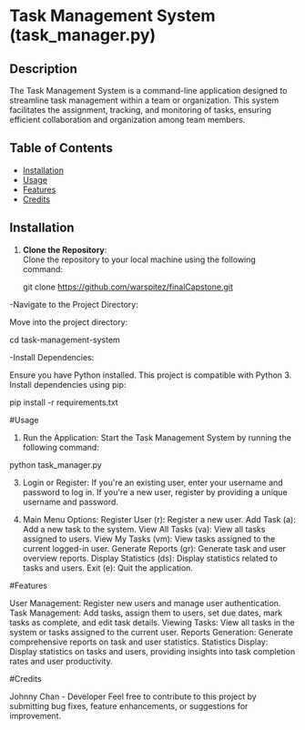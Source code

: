 # Task Management System (task_manager.py)

## Description
The Task Management System is a command-line application designed to streamline task management within a team or organization. This system facilitates the assignment, tracking, and monitoring of tasks, ensuring efficient collaboration and organization among team members.

## Table of Contents
- [Installation](#installation)
- [Usage](#usage)
- [Features](#features)
- [Credits](#credits)

## Installation
1. **Clone the Repository**:  
   Clone the repository to your local machine using the following command:

   git clone https://github.com/warspitez/finalCapstone.git
  
-Navigate to the Project Directory:

Move into the project directory:
  
cd task-management-system

-Install Dependencies:

Ensure you have Python installed. This project is compatible with Python 3. Install dependencies using pip:

pip install -r requirements.txt

#Usage

1. Run the Application:
Start the Task Management System by running the following command:

python task_manager.py

3. Login or Register:
If you're an existing user, enter your username and password to log in.
If you're a new user, register by providing a unique username and password.

4. Main Menu Options:
Register User (r): Register a new user.
Add Task (a): Add a new task to the system.
View All Tasks (va): View all tasks assigned to users.
View My Tasks (vm): View tasks assigned to the current logged-in user.
Generate Reports (gr): Generate task and user overview reports.
Display Statistics (ds): Display statistics related to tasks and users.
Exit (e): Quit the application.

#Features

User Management: Register new users and manage user authentication.
Task Management: Add tasks, assign them to users, set due dates, mark tasks as complete, and edit task details.
Viewing Tasks: View all tasks in the system or tasks assigned to the current user.
Reports Generation: Generate comprehensive reports on task and user statistics.
Statistics Display: Display statistics on tasks and users, providing insights into task completion rates and user productivity.

#Credits

Johnny Chan - Developer
Feel free to contribute to this project by submitting bug fixes, feature enhancements, or suggestions for improvement.
